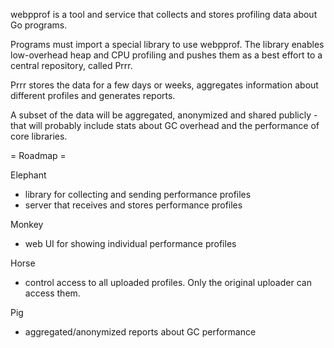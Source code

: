 webpprof is a tool and service that collects and stores profiling data about
Go programs.

Programs must import a special library to use webpprof. The library enables
low-overhead heap and CPU profiling and pushes them as a best effort to a
central repository, called Prrr.

Prrr stores the data for a few days or weeks, aggregates information about
different profiles and generates reports.

A subset of the data will be aggregated, anonymized and shared publicly - that
will probably include stats about GC overhead and the performance of core
libraries.

= Roadmap =

Elephant
  * library for collecting and sending performance profiles
  * server that receives and stores performance profiles

Monkey
  * web UI for showing individual performance profiles

Horse
  * control access to all uploaded profiles. Only the original uploader can access them.

Pig
  * aggregated/anonymized reports about GC performance 

